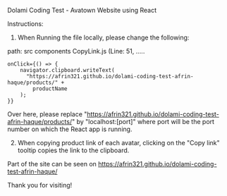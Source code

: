 Dolami Coding Test - Avatown Website using React

Instructions:

1) When Running the file locally, please change the following:

path:
src
  components
    CopyLink.js (Line: 51, .....
    
    onClick={() => {
        navigator.clipboard.writeText(
          "https://afrin321.github.io/dolami-coding-test-afrin-haque/products/" +
            productName
        );
    }}

Over here, please replace "https://afrin321.github.io/dolami-coding-test-afrin-haque/products/" by "localhost:[port]" where port will be the port number on which the React app is running.

2) When copying product link of each avatar, clicking on the "Copy link" tooltip copies the link to the clipboard.

Part of the site can be seen on https://afrin321.github.io/dolami-coding-test-afrin-haque/

Thank you for visiting!
